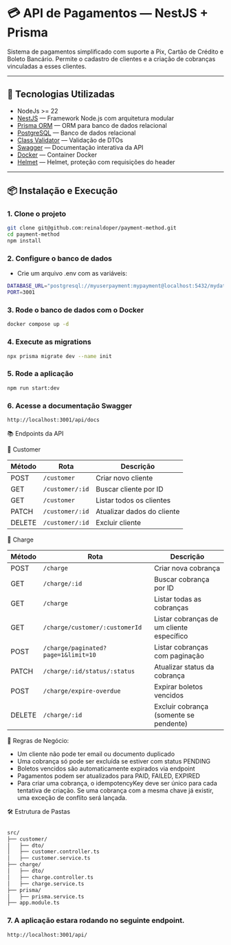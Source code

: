 # 💳 API de Pagamentos — NestJS + Prisma

Sistema de pagamentos simplificado com suporte a Pix, Cartão de Crédito e Boleto Bancário. Permite o cadastro de clientes e a criação de cobranças vinculadas a esses clientes.

---

## 🚀 Tecnologias Utilizadas

- NodeJs >= 22
- [NestJS](https://nestjs.com/) — Framework Node.js com arquitetura modular
- [Prisma ORM](https://www.prisma.io/) — ORM para banco de dados relacional
- [PostgreSQL](https://www.postgresql.org/) — Banco de dados relacional
- [Class Validator](https://github.com/typestack/class-validator) — Validação de DTOs
- [Swagger](https://swagger.io/) — Documentação interativa da API
- [Docker](https://www.docker.com/) — Container Docker
- [Helmet](https://helmetjs.github.io/) — Helmet, proteção com requisições do header

---

## 📦 Instalação e Execução

### 1. Clone o projeto

```bash
git clone git@github.com:reinaldoper/payment-method.git
cd payment-method
npm install
```

### 2. Configure o banco de dados

- Crie um arquivo .env com as variáveis:

```bash
DATABASE_URL="postgresql://myuserpayment:mypayment@localhost:5432/mydatabase?schema=public"
PORT=3001
```

### 3. Rode o banco de dados com o Docker

```bash
docker compose up -d
```

### 4. Execute as migrations

```bash
npx prisma migrate dev --name init
```

### 5. Rode a aplicação

```bash
npm run start:dev
```

### 6. Acesse a documentação Swagger

```bash
http://localhost:3001/api/docs
```

📚 Endpoints da API


🔹 Customer

| Método | Rota            | Descrição                     |
|--------|------------------|-------------------------------|
| POST   | `/customer`      | Criar novo cliente            |
| GET    | `/customer/:id`  | Buscar cliente por ID         |
| GET    | `/customer`      | Listar todos os clientes      |
| PATCH  | `/customer/:id`  | Atualizar dados do cliente    |
| DELETE | `/customer/:id`  | Excluir cliente               |


🔹 Charge


| Método | Rota                                           | Descrição                                 |
|--------|------------------------------------------------|--------------------------------------------|
| POST   | `/charge`                                      | Criar nova cobrança                        |
| GET    | `/charge/:id`                                  | Buscar cobrança por ID                     |
| GET    | `/charge`                                      | Listar todas as cobranças                  |
| GET    | `/charge/customer/:customerId`                 | Listar cobranças de um cliente específico  |
| POST    | `/charge/paginated?page=1&limit=10`            | Listar cobranças com paginação             |
| PATCH  | `/charge/:id/status/:status`                   | Atualizar status da cobrança               |
| POST   | `/charge/expire-overdue`                       | Expirar boletos vencidos                   |
| DELETE | `/charge/:id`                                  | Excluir cobrança (somente se pendente)     |



🧠 Regras de Negócio:

- Um cliente não pode ter email ou documento duplicado
- Uma cobrança só pode ser excluída se estiver com status PENDING
- Boletos vencidos são automaticamente expirados via endpoint
- Pagamentos podem ser atualizados para PAID, FAILED, EXPIRED
- Para criar uma cobrança, o idempotencyKey deve ser único para cada tentativa de criação. Se uma cobrança com a mesma chave já existir, uma exceção de conflito será lançada.


🛠️ Estrutura de Pastas

```bash

src/
├── customer/
│   ├── dto/
│   ├── customer.controller.ts
│   ├── customer.service.ts
├── charge/
│   ├── dto/
│   ├── charge.controller.ts
│   ├── charge.service.ts
├── prisma/
│   ├── prisma.service.ts
├── app.module.ts

```

### 7. A aplicação estara rodando no seguinte endpoint.

```bash
http://localhost:3001/api/

```
